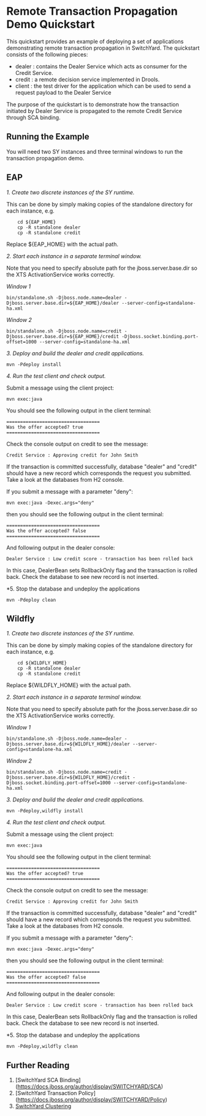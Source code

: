# Remote Transaction Propagation Demo Quickstart

This quickstart provides an example of deploying a set of applications demonstrating remote transaction propagation in SwitchYard.  The quickstart consists of the following pieces:

* dealer : contains the Dealer Service which acts as consumer for the Credit Service.
* credit : a remote decision service implemented in Drools.  
* client : the test driver for the application which can be used to send a request payload to the Dealer Service

The purpose of the quickstart is to demonstrate how the transaction initiated by Dealer Service is propagated to the remote Credit Service through SCA binding.

## Running the Example

You will need two SY instances and three terminal windows to run the transaction propagation demo.

EAP
----------
*1. Create two discrete instances of the SY runtime.*

This can be done by simply making copies of the standalone directory for each instance, e.g.
```
    cd ${EAP_HOME}
    cp -R standalone dealer
    cp -R standalone credit
```
Replace ${EAP_HOME} with the actual path.

*2. Start each instance in a separate terminal window.*

Note that you need to specify absolute path for the jboss.server.base.dir so the XTS ActivationService works correctly.

_Window 1_

    bin/standalone.sh -Djboss.node.name=dealer -Djboss.server.base.dir=${EAP_HOME}/dealer --server-config=standalone-ha.xml

_Window 2_

    bin/standalone.sh -Djboss.node.name=credit -Djboss.server.base.dir=${EAP_HOME}/credit -Djboss.socket.binding.port-offset=1000 --server-config=standalone-ha.xml

*3. Deploy and build the dealer and credit applications.*

    mvn -Pdeploy install

*4. Run the test client and check output.*

Submit a message using the client project:

    mvn exec:java

You should see the following output in the client terminal:

    ==================================
    Was the offer accepted? true
    ==================================

Check the console output on credit to see the message:

    Credit Service : Approving credit for John Smith

If the transaction is committed successfully, database "dealer" and "credit" should have a new record which corresponds the request you submitted. Take a look at the databases from H2 console.

If you submit a message with a parameter "deny":

    mvn exec:java -Dexec.args="deny"

then you should see the following output in the client terminal:

    ==================================
    Was the offer accepted? false
    ==================================

And following output in the dealer console:

    Dealer Service : Low credit score - transaction has been rolled back

In this case, DealerBean sets RollbackOnly flag and the transaction is rolled back. Check the database to see new record is not inserted.

*5. Stop the database and undeploy the applications

    mvn -Pdeploy clean

Wildfly
----------
*1. Create two discrete instances of the SY runtime.*

This can be done by simply making copies of the standalone directory for each instance, e.g.
```
    cd ${WILDFLY_HOME}
    cp -R standalone dealer
    cp -R standalone credit
```
Replace ${WILDFLY_HOME} with the actual path.

*2. Start each instance in a separate terminal window.*

Note that you need to specify absolute path for the jboss.server.base.dir so the XTS ActivationService works correctly.

_Window 1_

    bin/standalone.sh -Djboss.node.name=dealer -Djboss.server.base.dir=${WILDFLY_HOME}/dealer --server-config=standalone-ha.xml

_Window 2_

    bin/standalone.sh -Djboss.node.name=credit -Djboss.server.base.dir=${WILDFLY_HOME}/credit -Djboss.socket.binding.port-offset=1000 --server-config=standalone-ha.xml

*3. Deploy and build the dealer and credit applications.*

    mvn -Pdeploy,wildfly install

*4. Run the test client and check output.*

Submit a message using the client project:

    mvn exec:java

You should see the following output in the client terminal:

    ==================================
    Was the offer accepted? true
    ==================================

Check the console output on credit to see the message:

    Credit Service : Approving credit for John Smith

If the transaction is committed successfully, database "dealer" and "credit" should have a new record which corresponds the request you submitted. Take a look at the databases from H2 console.

If you submit a message with a parameter "deny":

    mvn exec:java -Dexec.args="deny"

then you should see the following output in the client terminal:

    ==================================
    Was the offer accepted? false
    ==================================

And following output in the dealer console:

    Dealer Service : Low credit score - transaction has been rolled back

In this case, DealerBean sets RollbackOnly flag and the transaction is rolled back. Check the database to see new record is not inserted.

*5. Stop the database and undeploy the applications

    mvn -Pdeploy,wildfly clean


## Further Reading

1. [SwitchYard SCA Binding] (https://docs.jboss.org/author/display/SWITCHYARD/SCA)
2. [SwitchYard Transaction Policy] (https://docs.jboss.org/author/display/SWITCHYARD/Policy)
2. [SwitchYard Clustering](https://docs.jboss.org/author/display/SWITCHYARD/Clustering)
